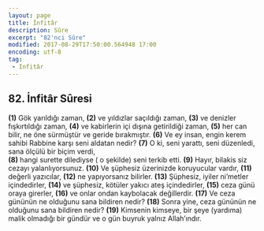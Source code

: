```yaml
---
layout: page
title: İnfitâr
description: Sûre
excerpt: "82'nci Sûre"
modified: 2017-08-29T17:50:00.564948 17:00
encoding: utf-8
tag: 
 - Infitâr
---
```


## 82. İnfitâr Sûresi

**(1)** Gök yarıldığı zaman,
**(2)** ve yıldızlar saçıldığı zaman, 
**(3)** ve denizler fışkırtıldığı zaman, 
**(4)** ve kabirlerin içi dışına getirildiği zaman, 
**(5)** her can bilir, ne öne sürmüştür ve geride bırakmıştır. 
**(6)** Ve ey insan, engin kerem sahibi Rabbine karşı seni aldatan nedir?
**(7)** O ki, seni yarattı, seni düzenledi, sana ölçülü bir biçim verdi,	
**(8)** hangi surette dilediyse ( o şekilde) seni terkib etti.
**(9)** Hayır, bilakis siz cezayı yalanlıyorsunuz.
****(10)**** Ve şüphesiz üzerinizde koruyucular vardır,
****(11)**** değerli yazıcılar,
****(12)**** ne yapıyorsanız bilirler.
****(13)**** Şüphesiz, iyiler ni’metler içindedirler,
****(14)**** ve şüphesiz, kötüler yakıcı ateş içindedirler,
****(15)**** ceza günü oraya girerler,
****(16)**** ve onlar ondan kaybolacak değillerdir. 
****(17)**** Ve ceza gününün ne olduğunu sana bildiren nedir?
****(18)**** Sonra yine, ceza gününün ne olduğunu sana bildiren nedir?
****(19)**** Kimsenin kimseye, bir şeye (yardıma) malik olmadığı bir gündür ve  o gün buyruk yalnız Allah’ındır.

